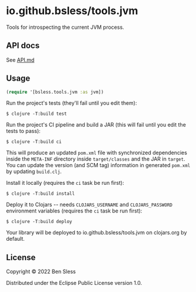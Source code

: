 # io.github.bsless/tools.jvm

Tools for introspecting the current JVM process.

## API docs

See [API.md](./API.md)

## Usage

```clojure
(require '[bsless.tools.jvm :as jvm])
```

Run the project's tests (they'll fail until you edit them):

    $ clojure -T:build test

Run the project's CI pipeline and build a JAR (this will fail until you edit the tests to pass):

    $ clojure -T:build ci

This will produce an updated `pom.xml` file with synchronized dependencies inside the `META-INF`
directory inside `target/classes` and the JAR in `target`. You can update the version (and SCM tag)
information in generated `pom.xml` by updating `build.clj`.

Install it locally (requires the `ci` task be run first):

    $ clojure -T:build install

Deploy it to Clojars -- needs `CLOJARS_USERNAME` and `CLOJARS_PASSWORD` environment
variables (requires the `ci` task be run first):

    $ clojure -T:build deploy

Your library will be deployed to io.github.bsless/tools.jvm on clojars.org by default.

## License

Copyright © 2022 Ben Sless

Distributed under the Eclipse Public License version 1.0.
